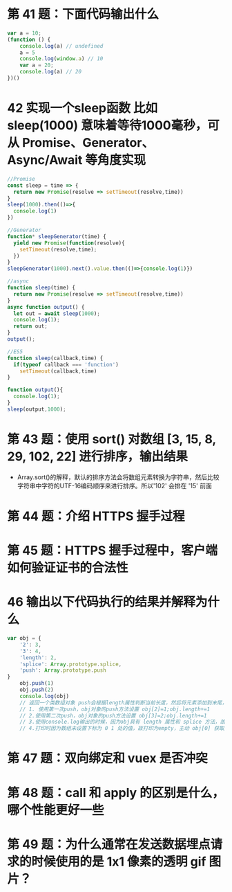 # 第 41 题：下面代码输出什么
```js
var a = 10;
(function () {
    console.log(a) // undefined
    a = 5
    console.log(window.a) // 10
    var a = 20;
    console.log(a) // 20
})()
```

# 42 实现一个sleep函数 比如 sleep(1000) 意味着等待1000毫秒，可从 Promise、Generator、Async/Await 等角度实现
```js
//Promise
const sleep = time => {
  return new Promise(resolve => setTimeout(resolve,time))
}
sleep(1000).then(()=>{
  console.log(1)
})

//Generator
function* sleepGenerator(time) {
  yield new Promise(function(resolve){
    setTimeout(resolve,time);
  })
}
sleepGenerator(1000).next().value.then(()=>{console.log(1)})

//async
function sleep(time) {
  return new Promise(resolve => setTimeout(resolve,time))
}
async function output() {
  let out = await sleep(1000);
  console.log(1);
  return out;
}
output();

//ES5
function sleep(callback,time) {
  if(typeof callback === 'function')
    setTimeout(callback,time)
}

function output(){
  console.log(1);
}
sleep(output,1000);
```

# 第 43 题：使用 sort() 对数组 [3, 15, 8, 29, 102, 22] 进行排序，输出结果
- Array.sort()的解释，默认的排序方法会将数组元素转换为字符串，然后比较字符串中字符的UTF-16编码顺序来进行排序。所以'102' 会排在 '15' 前面

# 第 44 题：介绍 HTTPS 握手过程

# 第 45 题：HTTPS 握手过程中，客户端如何验证证书的合法性

# 46 输出以下代码执行的结果并解释为什么
```js
var obj = {
    '2': 3,
    '3': 4,
    'length': 2,
    'splice': Array.prototype.splice,
    'push': Array.prototype.push
}
    obj.push(1)
    obj.push(2)
    console.log(obj)
    // 返回一个类数组对象 push会根据length属性判断当前长度，然后将元素添加到末尾，并改变length长度
    // 1. 使用第一次push，obj对象的push方法设置 obj[2]=1;obj.length+=1
    // 2.使用第二次push，obj对象的push方法设置 obj[3]=2;obj.length+=1
    // 3.使用console.log输出的时候，因为obj具有 length 属性和 splice 方法，故将其作为数组进行打印
    // 4.打印时因为数组未设置下标为 0 1 处的值，故打印为empty，主动 obj[0] 获取为 undefined
```

# 第 47 题：双向绑定和 vuex 是否冲突

# 第 48 题：call 和 apply 的区别是什么，哪个性能更好一些

# 第 49 题：为什么通常在发送数据埋点请求的时候使用的是 1x1 像素的透明 gif 图片？

